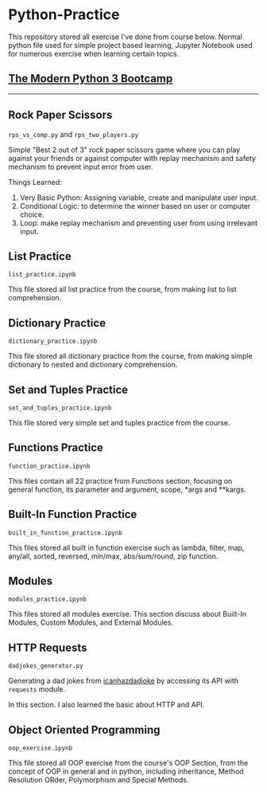 # Python-Practice

This repository stored all exercise I've done from course below. Normal python file used for simple project based learning, Jupyter Notebook used for numerous exercise when learning certain topics.

## [The Modern Python 3 Bootcamp](https://www.udemy.com/course/the-modern-python3-bootcamp/)

_________________________________________

## Rock Paper Scissors

`rps_vs_comp.py` and `rps_two_players.py`

Simple "Best 2 out of 3" rock paper scissors game where you can play against your friends or against computer with replay mechanism and safety mechanism to prevent input error from user.

Things Learned:

1. Very Basic Python: Assigning variable, create and manipulate user input.
2. Conditional Logic: to determine the winner based on user or computer choice.
3. Loop: make replay mechanism and preventing user from using irrelevant input.

## List Practice

`list_practice.ipynb`

This file stored all list practice from the course, from making list to list comprehension.

## Dictionary Practice

`dictionary_practice.ipynb`

This file stored all dictionary practice from the course, from making simple dictionary to nested and dictionary comprehension.

## Set and Tuples Practice

`set_and_tuples_practice.ipynb`

This file stored very simple set and tuples practice from the course.

## Functions Practice

`function_practice.ipynb`

This files contain all 22 practice from Functions section, focusing on general function, its parameter and argument, scope, *args and **kargs.

## Built-In Function Practice

`built_in_function_practice.ipynb`

This files stored all built in function exercise such as lambda, filter, map, any/all, sorted, reversed, min/max, abs/sum/round, zip function.

## Modules

`modules_practice.ipynb`

This files stored all modules exercise. This section discuss about Built-In Modules, Custom Modules, and External Modules.

## HTTP Requests

`dadjokes_generator.py`

Generating a dad jokes from [icanhazdadjoke](https://icanhazdadjoke.com/) by accessing its API with `requests` module.

In this section. I also learned the basic about HTTP and API.

## Object Oriented Programming

`oop_exercise.ipynb`

This file stored all OOP exercise from the course's OOP Section, from the concept of OOP in general and in python, including inheritance, Method Resolution ORder, Polymorphism and Special Methods.
